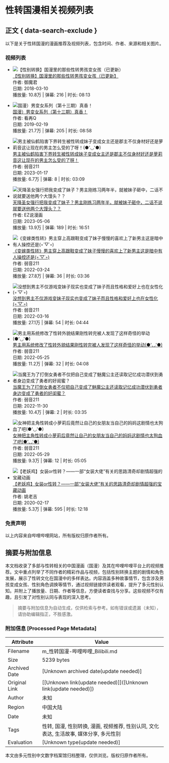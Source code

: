 # 性转国漫相关视频列表

## 正文 { data-search-exclude }


以下是关于性转国漫的漫画推荐及视频列表，包含时间、作者、来源和相关图片。

### 视频列表

- ![【性别转换】国漫里的那些性转男孩变女孩（已更新）](https://i2.hdslb.com/bfs/archive/0f2ec96c05bd0030ef3b5e455371ca856efa1956.jpg@672w_378h_1c_!web-search-common-cover)  
  [【性别转换】国漫里的那些性转男孩变女孩（已更新】](https://www.bilibili.com/video/BV1KW411s7aE/)  
  作者: 御魔君  
  日期: 2018-03-10  
  播放量: 10.8万 | 弹幕: 216 | 时长: 08:13

- ![国漫）男变女系列（第十三期）真香！](https://i2.hdslb.com/bfs/archive/8a6e3e7ffdf3836f8145245168ca447fab58bb95.jpg@672w_378h_1c_!web-search-common-cover)  
  [国漫）男变女系列（第十三期）真香！](https://www.bilibili.com/video/BV1rb411a7eL/)  
  作者: 看再Q  
  日期: 2019-02-19  
  播放量: 21.7万 | 弹幕: 205 | 时长: 08:58

- ![男主被仙鹤陷害下界转生被性转成妹子变成女主还是郡主不仅身材好还是萝莉音这让现在的男主怎么受的了呀！(●'◡'●)](https://i2.hdslb.com/bfs/archive/cbf669910bfaf8816a14dee050c7dbf00f4ddae5.jpg@672w_378h_1c_!web-search-common-cover)  
  [男主被仙鹤陷害下界转生被性转成妹子变成女主还是郡主不仅身材好还是萝莉音这让现在的男主怎么受的了呀！](https://www.bilibili.com/video/BV1hG4y1C7oB/)  
  作者: 弱音211  
  日期: 2023-01-17  
  播放量: 6.7万 | 弹幕: 8 | 时长: 03:09

- ![天降圣女强行把我变成了妹子？男主刚练习两年半，就被妹子砸中，二话不说就要送他两个大馒头？？](https://i2.hdslb.com/bfs/archive/4eb140bdb5ef0e418129742a59bfc6e9b5c05111.jpg@672w_378h_1c_!web-search-common-cover)  
  [天降圣女强行把我变成了妹子？男主刚练习两年半，就被妹子砸中，二话不说就要送他两个大馒头？？](https://www.bilibili.com/video/BV1aX4y127sr/)  
  作者: EZ说漫画  
  日期: 2023-05-06  
  播放量: 13.9万 | 弹幕: 189 | 时长: 16:51

- ![《变嫁类性转》男主穿上高跟鞋变成了妹子慢慢的喜欢上了新男主这是暗中有人操控还是(◦˙▽˙◦)](https://i1.hdslb.com/bfs/archive/651bdbf2073fdcc17e2001e2004aa3a9f552f5b9.jpg@672w_378h_1c_!web-search-common-cover)  
  [《变嫁类性转》男主穿上高跟鞋变成了妹子慢慢的喜欢上了新男主这是暗中有人操控还是(◦˙▽˙◦)](https://www.bilibili.com/video/BV1jq4y1Y7R6/)  
  作者: 弱音211  
  日期: 2022-03-24  
  播放量: 27.8万 | 弹幕: 36 | 时长: 03:36

- ![没想到男主不仅游戏变妹子现实也变成了妹子而且性格和爱好上也在女性化(◦˙▽˙◦)](https://i1.hdslb.com/bfs/archive/13e374b40f9c470883f9694443eec6444d6a33ad.jpg@672w_378h_1c_!web-search-common-cover)  
  [没想到男主不仅游戏变妹子现实也变成了妹子而且性格和爱好上也在女性化(◦˙▽˙◦)](https://www.bilibili.com/video/BV1Pi4y1y7tj/)  
  作者: 弱音211  
  日期: 2022-03-16  
  播放量: 27.1万 | 弹幕: 54 | 时长: 04:44

- ![男主用系统修改了性转外貌结果刚性转完被人发现了这样奇怪的举动(●'◡'●)](https://i1.hdslb.com/bfs/archive/a744bafa60b27e68f42ad8e67251bde1fc093165.jpg@672w_378h_1c_!web-search-common-cover)  
  [男主用系统修改了性转外貌结果刚性转完被人发现了这样奇怪的举动(●'◡'●)](https://www.bilibili.com/video/BV1WA4y1Z7aW/)  
  作者: 弱音211  
  日期: 2022-05-25  
  播放量: 11.2万 | 弹幕: 32 | 时长: 04:08

- ![当魔王为了打倒女勇者不仅把自己变成了魅魔公主还读取记忆成功潜伏到勇者身边变成了勇者的好闺蜜？](https://i2.hdslb.com/bfs/archive/02aa1b0d1ee2a79af7d2a03e28dd0396b5a484bb.jpg@672w_378h_1c_!web-search-common-cover)  
  [当魔王为了打倒女勇者不仅把自己变成了魅魔公主还读取记忆成功潜伏到勇者身边变成了勇者的好闺蜜？](https://www.bilibili.com/video/BV1kd4y1x7Yf/)  
  作者: 弱音211  
  日期: 2022-11-30  
  播放量: 10.4万 | 弹幕: 2 | 时长: 03:35

- ![女神把主角性转成小萝莉后竟然让自己的女朋友当自己的妈妈这剧情也太狗血了吧(●'◡'●)](https://i2.hdslb.com/bfs/archive/4015eced4d6354fb20959230fe65b5f748e0f679.jpg@672w_378h_1c_!web-search-common-cover)  
  [女神把主角性转成小萝莉后竟然让自己的女朋友当自己的妈妈这剧情也太狗血了吧(●'◡'●)](https://www.bilibili.com/video/BV1JY4y1z7CL/)  
  作者: 弱音211  
  日期: 2022-05-29  
  播放量: 9.3万 | 弹幕: 12 | 时长: 05:05

- ![【老妖鸡】女装or性转？——一部“女装大佬”有关的思路清奇却剧情超强的宝藏动画](https://i0.hdslb.com/bfs/archive/556986a6363d3b667ebc68d3fa2bdeb2ac633b39.jpg@672w_378h_1c_!web-search-common-cover)  
  [【老妖鸡】女装or性转？——一部“女装大佬”有关的思路清奇却剧情超强的宝藏动画](https://www.bilibili.com/video/BV13741177Tu/)  
  作者: 姚老吉  
  日期: 2020-02-17  
  播放量: 5.3万 | 弹幕: 595 | 时长: 12:18

### 免责声明

以上内容来自哔哩哔哩网站，所有版权归原作者所有。
<!-- tcd_original_link https://m.bilibili.com/search?keyword=%E6%80%A7%E8%BD%AC%E5%9B%BD%E6%BC%AB -->


## 摘要与附加信息

<!-- tcd_abstract -->
本文档收录了多部与性转相关的中国漫画（国漫）及其在哔哩哔哩平台上的视频推荐。文中重点列举了不同作者的精彩作品与视频，包括性别转换主题的剧情和角色发展，展示了性转文化在国漫中的多样表达。内容涵盖多种故事情节，包含涉及男孩变成女孩、性别角色调换等情节，通过视频链接供读者观看，提升了多元性别认知。并附上了播放量、日期、作者等信息，方便读者查找与分享。这些视频不仅有趣，且引发了对性别认同与表现的深入思考。
<!-- tcd_abstract_end -->

> 摘要与附加信息为自动生成，仅供检索与参考。如有错误或遗漏（未知），请协助编辑指正，不胜感激。

### 附加信息 [Processed Page Metadata]

| Attribute       | Value                                  |
|-----------------|----------------------------------------|
| Filename        | m_性转国漫-哔哩哔哩_Bilibili.md                             |
| Size            | 5239 bytes                           |
| Archived Date   | [Unknown archived date(update needed)]                             |
| Original Link   | [[Unknown link(update needed)]]([Unknown link(update needed)])                       |
| Author          | 未知                               |
| Region          | 中国大陆                               |
| Date            | 未知                                 |
| Tags            | 性转, 国漫, 性别转换, 漫画, 视频推荐, 性别认同, 文化表达, 生活故事, 媒体分享, 多元性别                                 |
| Evaluation            | [Unknown type(update needed)]                                 |
<!-- tcd_table_end -->

本文由多元性别中文数字档案馆归档整理，仅供浏览。版权归原作者所有。

